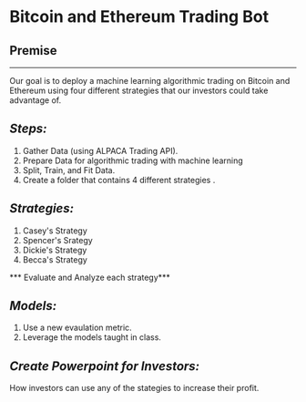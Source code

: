 # Bitcoin and Ethereum Trading Bot

## Premise
---
Our goal is to deploy a machine learning algorithmic trading on Bitcoin and Ethereum using four different strategies that our investors could take advantage of. 

*Steps:*
---
1. Gather Data (using ALPACA Trading API).
2. Prepare Data for algorithmic trading with machine learning
3. Split, Train, and Fit Data.
4. Create a folder that contains 4 different strategies .

*Strategies:*
---
1. Casey's Strategy 
2. Spencer's Srategy 
3. Dickie's Strategy
4. Becca's Strategy

*** Evaluate and Analyze each strategy***

*Models:*
---
1. Use a new evaulation metric.
2. Leverage the models taught in class.



*Create Powerpoint for Investors:*
---
How investors can use any of the stategies to increase their profit. 

